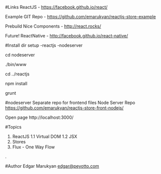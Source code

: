 #Links
ReactJS - https://facebook.github.io/react/

Example GIT Repo - https://github.com/emarukyan/reactjs-store-example

Prebuild Nice Components - http://react.rocks/

Future!
ReactNative - http://facebook.github.io/react-native/



#Install
dir setup
	-reactjs
	-nodeserver

cd nodeserver

./bin/www

cd ../reactjs

npm install

grunt

#nodeserver 
Separate repo for frontend files
Node Server Repo
https://github.com/emarukyan/reactjs-store-front-nodejs/

Open page
http://localhost:3000/


#Topics
1. ReactJS
1.1 Virtual DOM
1.2 JSX
2. Stores
3. Flux - One Way Flow

.


#Author
Edgar Marukyan
edgar@peyotto.com